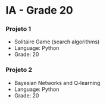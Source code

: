 # IA - Grade 20

### Projeto 1
* Solitaire Game (search algorithms)
* Language: Python
* Grade: 20

### Projeto 2
* Bayesian Networks and Q-learning
* Language: Python
* Grade: 20